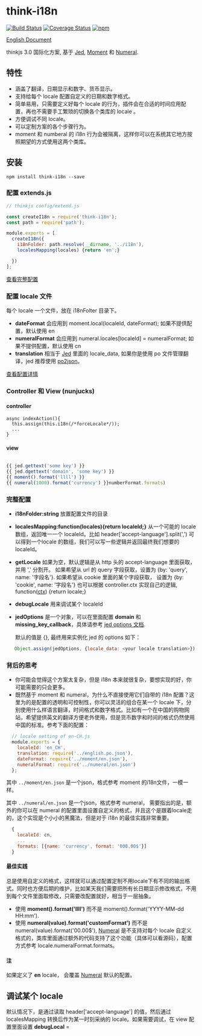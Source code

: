 # think-i18n


[![Build Status](https://travis-ci.org/thinkjs/think-i18n.svg?branch=master)](https://travis-ci.org/thinkjs/think-i18n)
[![Coverage Status](https://coveralls.io/repos/github/thinkjs/think-i18n/badge.svg?branch=master)](https://coveralls.io/github/thinkjs/think-i18n?branch=master)
[![npm](https://img.shields.io/npm/v/think-i18n.svg?style=flat-square)](https://www.npmjs.com/package/think-i18n)

[English Document](https://github.com/thinkjs/think-i18n)

thinkjs 3.0 国际化方案, 基于 [Jed](https://github.com/messageformat/Jed), [Moment](https://github.com/moment/moment/) 和 [Numeral](https://github.com/adamwdraper/Numeral-js).

## 特性
 - 涵盖了翻译，日期显示和数字、货币显示。
 - 支持给每个 locale 配置自定义的日期和数字格式。
 - 简单易用，只需要定义好每个 locale 的行为，插件会在合适的时间应用配置，再也不需要手工繁琐的切换各个类库的 locale 。
 - 方便调试不同 locale。
 - 可以定制方案的各个步骤行为。
 - moment 和 numberal 的 i18n 行为会被隔离，这样你可以在系统其它地方按照期望的方式使用这两个类库。

## 安装
    npm install think-i18n --save
### 配置 extends.js


```js
// thinkjs config/extend.js

const createI18n = require('think-i18n');
const path = require('path');

module.exports = [
  createI18n({
    i18nFolder: path.resolve(__dirname, '../i18n'),
    localesMapping(locales) {return 'en';}

  })
];

```
[查看完整配置](#完整配置)

### 配置 locale 文件

 每个 locale 一个文件，放在 i18nFolter 目录下。

- **dateFormat** 会应用到 moment.local(localeId, dateFormat); 如果不提供配置，默认使用 en
- **numeralFormat** 会应用到 numeral.locales[localeId] = numeralFormat; 如果不提供配置，默认使用 cn
- **translation** 相当于 [Jed](https://github.com/messageformat/Jed) 里面的 locale_data, 如果你是使用 po 文件管理翻译，jed 推荐使用 [po2json](https://www.npmjs.com/package/po2json)。

[查看配置详情](https://github.com/thinkjs/think-i18n/blob/master/i18n_example/en.js)


### Controller 和 View (nunjucks)

####  controller

    async indexAction(){
      this.assign(this.i18n(/*forceLocale*/));
      ...
    }

####  view

```js

{{ jed.gettext('some key') }}
{{ jed.dgettext('domain', 'some key') }}
{{ moment().format('llll') }}
{{ numeral(1000).format('currency') }}numberFormat.formats)

```

### 完整配置
- **i18nFolder:string**
  放置配置文件的目录
- **localesMapping:function(locales){return localeId;}**
  从一个可能的 locale 数组，返回唯一一个 localeId。比如 header['accept-language'].split(',') 可以得到一个locale 的数组，我们可以写一些逻辑并返回最终我们想要的 localeId。
- **getLocale**
  如果为空，默认逻辑是从 http 头的 accept-language 里面获取，并用 ',' 分割开。
  如果希望从 url 的 query 字段获取，设置为 {by: 'query', name: '字段名'}.
  如果希望从 cookie 里面的某个字段获取， 设置为 {by: 'cookie', name: '字段名'}
  也可以根据 controller.ctx 实现自己的逻辑, function([ctx](https://github.com/koajs/koa/blob/master/docs/api/context.md)) {return locale;}

- **debugLocale**
  用来调试某个 localeId

- **jedOptions**
  是一个对象，可以在里面配置 **domain** 和 **missing_key_callback**，具体请参考 [jed options 文档](http://messageformat.github.io/Jed/).

  默认的值是 {}, 最终用来实例化 jed 的 options 如下：

``` js
   Object.assign(jedOptions, {locale_data: <your locale translation>})
```

### 背后的思考
- 你可能会觉得这个方案太复杂，但是 i18n 本来就很复杂，要想实现的好，你可能需要的只会更多。
- 既然基于 moment 和 numeral，为什么不直接使用它们自带的 i18n 配置？这里为的是配置的透明和可控制性，你可以灵活的组合在某一个 locale 下，分别使用什么样语言翻译，时间格式和数字格式。比如有一个在中国的购物网站，希望提供英文的翻译方便老外使用，但是货币数字和时间的格式仍然使用中国的标准。参考下面的配置：

```javascript
  // locale setting of en-CH.js
  module.exports = {
    localeId: 'en_CH',
    translation: require('../english.po.json'),
    dateFormat: require('../moment/en.json'),
    numeralFormat: require('../numeral/en.json')
  };
```
其中 `../moment/en.json` 是一个json，格式参考 moment 的i18n文件，一模一样。

其中 `../numeral/en.json` 是一个json，格式参考 numeral， 需要指出的是，额外的你可以在 numeral 的配置里面设置自定义的格式，并且这个是跟着locale走的，这个实现是个小小的黑魔法，但是对于 i18n 的最佳实践非常重要。

``` js
  {
    localeId: cn,
    ...
    formats: [{name: 'currency', format: '000.00$'}]
  }
```


#### 最佳实践

总是使用自定义的格式，这样就可以通过配置定制不用locale下有不同的输出格式。同时也方便后期的维护，比如某天我们需要把所有长日期显示修改格式，不用到每个文件里面取修改，只需要改配置就好，相当于一层抽象。

  - 使用 **moment().format('llll')** 而不是 moment().format('YYYY-MM-dd HH:mm').
  - 使用 **numeral(value).format('customFormat')** 而不是 numeral(value).format('00.00$'), [Numeral](https://github.com/adamwdraper/Numeral-js) 是不支持对每个 locale 自定义格式的，类库里面通过额外的代码支持了这个功能（具体可以看源码），配置方式参考 locale.numeralFormat.formats。


#### 注
如果定义了 **en** locale， 会覆盖 [Numeral](https://github.com/adamwdraper/Numeral-js) 默认的配置。

## 调试某个 locale
  默认情况下，是通过读取 header['accept-language'] 的值，然后通过 localesMapping 转换后作为某一时刻采纳的 locale。如果需要调试，在 view 配置里面设置 **debugLocal** = <locale>
